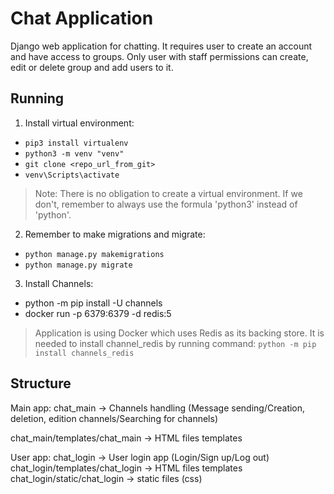 # Chat Application

Django web application for chatting. It requires user to create an account and have access to groups. Only user with staff permissions can create, edit or delete group and add users to it. 

## Running

1. Install virtual environment:
* `pip3 install virtualenv`
* `python3 -m venv "venv"`
* `git clone <repo_url_from_git>`
* `venv\Scripts\activate`
> Note: There is no obligation to create a virtual environment. If we don't, remember to always use the formula 'python3' instead of 'python'.
2. Remember to make migrations and migrate:
* `python manage.py makemigrations`
* `python manage.py migrate`

3. Install Channels:
* python -m pip install -U channels 
* docker run -p 6379:6379 -d redis:5
> Application is using Docker which uses Redis as its backing store. It is needed to install channel_redis by running command: `python -m pip install channels_redis`

## Structure

Main app:
chat_main -> Channels handling (Message sending/Creation, deletion, edition channels/Searching for channels)

chat_main/templates/chat_main -> HTML files templates

User app:
chat_login -> User login app (Login/Sign up/Log out)
chat_login/templates/chat_login -> HTML files templates
chat_login/static/chat_login -> static files (css)